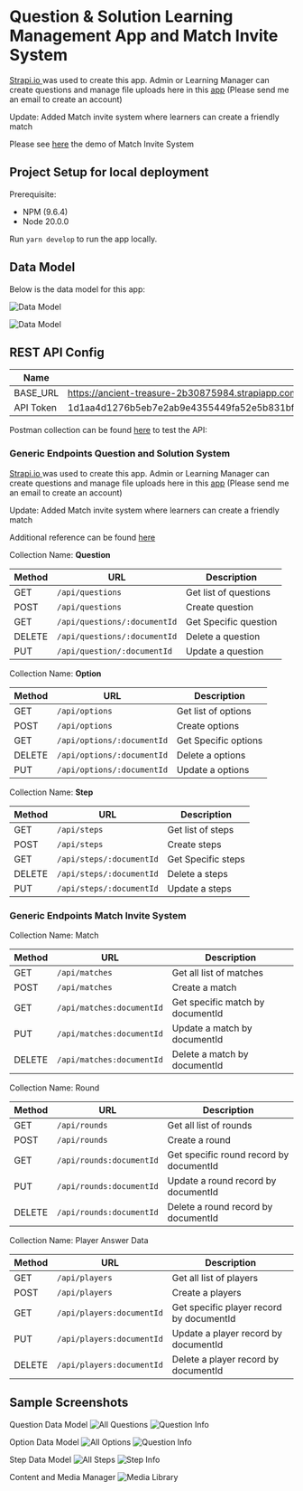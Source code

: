 # Question & Solution Learning Management App and Match Invite System

[Strapi.io ](https://strapi.io/) was used to create this app. Admin or Learning Manager can create questions and manage file uploads here in this [app](https://ancient-treasure-2b30875984.strapiapp.com/admin/auth/login) (Please send me an email to create an account)

Update: Added Match invite system where learners can create a friendly match

Please see [here](https://youtu.be/J1JylyzUA9E) the demo of Match Invite System

## Project Setup for local deployment

Prerequisite:

- NPM (9.6.4)
- Node 20.0.0

Run `yarn develop` to run the app locally.

## Data Model

Below is the data model for this app:

![Data Model](/public/docs/datamodel.png "Question and Solution Data Model")

![Data Model](/public/docs/match_datamodel.png "Match System Data Model")

## REST API Config


| Name      | Value                                                                                                                                                                                                                                                            |
| --------- | ---------------------------------------------------------------------------------------------------------------------------------------------------------------------------------------------------------------------------------------------------------------- |
| BASE_URL  | https://ancient-treasure-2b30875984.strapiapp.com                                                                                                                                                                                                                   |
| API Token | 1d1aa4d1276b5eb7e2ab9e4355449fa52e5b831bf46a3c7113410b0132668d3e4e80423bf8983714401ab55a4c84884c4c9d6db268b4761f9017df6625ca4fcddbadc695d70027cb126f87b209f7a2d4b9abfac031c23d31e491d5bb085998cc85c2ac9e076c945a51fe4bceb20519747f3454eddf403cb47c2ce988528af75e |

Postman collection can be found [here](/public/docs/LMS.postman_collection.json) to test the API:

### Generic Endpoints Question and Solution System

[Strapi.io ](https://strapi.io/) was used to create this app. Admin or Learning Manager can create questions and manage file uploads here in this [app](https://ancient-treasure-2b30875984.strapiapp.com/admin/auth/login) (Please send me an email to create an account)

Update: Added Match invite system where learners can create a friendly match

Additional reference can be found [here](https://docs.strapi.io/dev-docs/api/rest#endpoints)

Collection Name: **Question**


| Method | URL                          | Description           |
| ------ | ---------------------------- | --------------------- |
| GET    | `/api/questions`             | Get list of questions |
| POST   | `/api/questions`             | Create question       |
| GET    | `/api/questions/:documentId` | Get Specific question |
| DELETE | `/api/questions/:documentId` | Delete a question     |
| PUT    | `/api/question/:documentId`  | Update a question     |

Collection Name: **Option**


| Method | URL                        | Description          |
| ------ | -------------------------- | -------------------- |
| GET    | `/api/options`             | Get list of options  |
| POST   | `/api/options`             | Create options       |
| GET    | `/api/options/:documentId` | Get Specific options |
| DELETE | `/api/options/:documentId` | Delete a options     |
| PUT    | `/api/options/:documentId` | Update a options     |

Collection Name: **Step**


| Method | URL                      | Description        |
| ------ | ------------------------ | ------------------ |
| GET    | `/api/steps`             | Get list of steps  |
| POST   | `/api/steps`             | Create steps       |
| GET    | `/api/steps/:documentId` | Get Specific steps |
| DELETE | `/api/steps/:documentId` | Delete a steps     |
| PUT    | `/api/steps/:documentId` | Update a steps     |

### 

### Generic Endpoints Match Invite System

Collection Name: Match


| Method | URL                       | Description                      |
| ------ | ------------------------- | -------------------------------- |
| GET    | `/api/matches`            | Get all list of matches          |
| POST   | `/api/matches`            | Create a match                   |
| GET    | `/api/matches:documentId` | Get specific match by documentId |
| PUT    | `/api/matches:documentId` | Update a match by documentId     |
| DELETE | `/api/matches:documentId` | Delete a match by documentId     |

Collection Name: Round


| Method | URL                      | Description                             |
| ------ | ------------------------ | --------------------------------------- |
| GET    | `/api/rounds`            | Get all list of rounds                  |
| POST   | `/api/rounds`            | Create a round                          |
| GET    | `/api/rounds:documentId` | Get specific round record by documentId |
| PUT    | `/api/rounds:documentId` | Update a round record by documentId     |
| DELETE | `/api/rounds:documentId` | Delete a round record by documentId     |

Collection Name: Player Answer Data


| Method | URL                       | Description                              |
| ------ | ------------------------- | ---------------------------------------- |
| GET    | `/api/players`            | Get all list of players                  |
| POST   | `/api/players`            | Create a players                         |
| GET    | `/api/players:documentId` | Get specific player record by documentId |
| PUT    | `/api/players:documentId` | Update a player record by documentId     |
| DELETE | `/api/players:documentId` | Delete a player record by documentId     |

## Sample Screenshots

Question Data Model
![All Questions](/public/docs/All_Question_List.png "All Question]")
![Question Info](/public/docs/Question_Info.png "Question Info]")

Option Data Model
![All Options](/public/docs/All_Option_List.png "All Options]")
![Question Info](/public/docs/Option_Info.png "Option Info]")

Step Data Model
![All Steps](/public/docs/All_Step_List.png "All Step]")
![Step Info](/public/docs/Step_Info.png "Step Info]")

Content and Media Manager
![Media Library](/public/docs/Media_Library.png "Media Library]")
